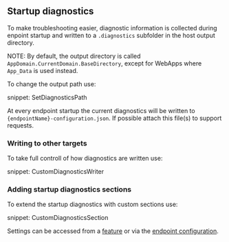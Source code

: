 ## Startup diagnostics

To make troubleshooting easier, diagnostic information is collected during enpoint startup and written to a `.diagnostics` subfolder in the host output directory.

NOTE: By default, the output directory is called `AppDomain.CurrentDomain.BaseDirectory`, except for WebApps where `App_Data` is used instead.

To change the output path use:

snippet: SetDiagnosticsPath

At every endpoint startup the current diagnostics will be written to `{endpointName}-configuration.json`. If possible attach this file(s) to support requests.


### Writing to other targets

To take full controll of how diagnostics are written use:

snippet: CustomDiagnosticsWriter


### Adding startup diagnostics sections

To extend the startup diagnostics with custom sections use:

snippet: CustomDiagnosticsSection

Settings can be accessed from a [feature](/nservicebus/pipeline/features.md#feature-setup) or via the [endpoint configuration](/nservicebus/pipeline/features.md#feature-settings-endpointconfiguration).

 

